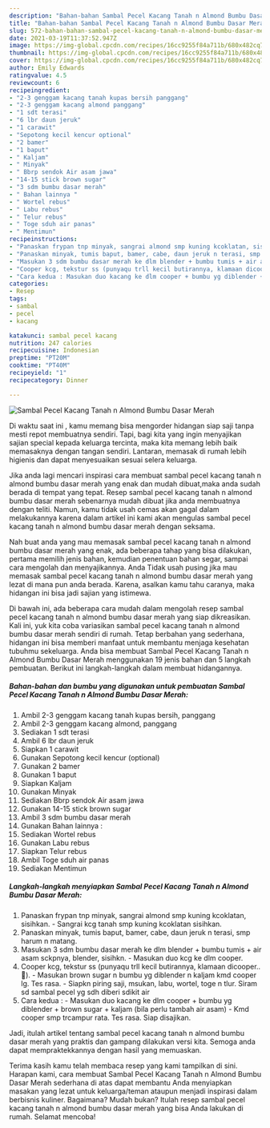 ```yaml
---
description: "Bahan-bahan Sambal Pecel Kacang Tanah n Almond Bumbu Dasar Merah yang lezat dan Mudah Dibuat"
title: "Bahan-bahan Sambal Pecel Kacang Tanah n Almond Bumbu Dasar Merah yang lezat dan Mudah Dibuat"
slug: 572-bahan-bahan-sambal-pecel-kacang-tanah-n-almond-bumbu-dasar-merah-yang-lezat-dan-mudah-dibuat
date: 2021-03-19T11:37:52.947Z
image: https://img-global.cpcdn.com/recipes/16cc9255f84a711b/680x482cq70/sambal-pecel-kacang-tanah-n-almond-bumbu-dasar-merah-foto-resep-utama.jpg
thumbnail: https://img-global.cpcdn.com/recipes/16cc9255f84a711b/680x482cq70/sambal-pecel-kacang-tanah-n-almond-bumbu-dasar-merah-foto-resep-utama.jpg
cover: https://img-global.cpcdn.com/recipes/16cc9255f84a711b/680x482cq70/sambal-pecel-kacang-tanah-n-almond-bumbu-dasar-merah-foto-resep-utama.jpg
author: Emily Edwards
ratingvalue: 4.5
reviewcount: 6
recipeingredient:
- "2-3 genggam kacang tanah kupas bersih panggang"
- "2-3 genggam kacang almond panggang"
- "1 sdt terasi"
- "6 lbr daun jeruk"
- "1 carawit"
- "Sepotong kecil kencur optional"
- "2 bamer"
- "1 baput"
- " Kaljam"
- " Minyak"
- " Bbrp sendok Air asam jawa"
- "14-15 stick brown sugar"
- "3 sdm bumbu dasar merah"
- " Bahan lainnya "
- " Wortel rebus"
- " Labu rebus"
- " Telur rebus"
- " Toge sduh air panas"
- " Mentimun"
recipeinstructions:
- "Panaskan frypan tnp minyak, sangrai almond smp kuning kcoklatan, sisihkan. Sangrai kcg tanah smp kuning kcoklatan sisihkan."
- "Panaskan minyak, tumis baput, bamer, cabe, daun jeruk n terasi, smp harum n matang."
- "Masukan 3 sdm bumbu dasar merah ke dlm blender + bumbu tumis + air asam sckpnya, blender, sisihkn. Masukan duo kcg ke dlm cooper."
- "Cooper kcg, tekstur ss (punyaqu trll kecil butirannya, klamaan dicooper..🤭). Masukan brown sugar n bumbu yg diblender n kaljam kmd cooper lg. Tes rasa. Siapkn piring saji, msukan, labu, wortel, toge n tlur. Siram sd sambal pecel yg sdh diberi sdikit air"
- "Cara kedua : Masukan duo kacang ke dlm cooper + bumbu yg diblender + brown sugar + kaljam (bila perlu tambah air asam) Kmd cooper smp trcampur rata. Tes rasa. Siap disajikan."
categories:
- Resep
tags:
- sambal
- pecel
- kacang

katakunci: sambal pecel kacang 
nutrition: 247 calories
recipecuisine: Indonesian
preptime: "PT20M"
cooktime: "PT40M"
recipeyield: "1"
recipecategory: Dinner

---
```



![Sambal Pecel Kacang Tanah n Almond Bumbu Dasar Merah](https://img-global.cpcdn.com/recipes/16cc9255f84a711b/680x482cq70/sambal-pecel-kacang-tanah-n-almond-bumbu-dasar-merah-foto-resep-utama.jpg)

Di waktu  saat ini , kamu memang bisa mengorder hidangan siap saji tanpa mesti repot membuatnya sendiri. Tapi, bagi kita yang ingin menyajikan sajian special kepada keluarga tercinta, maka kita memang lebih baik memasaknya dengan tangan sendiri. Lantaran, memasak di rumah lebih higienis dan dapat menyesuaikan sesuai selera keluarga.

Jika anda lagi mencari inspirasi cara membuat sambal pecel kacang tanah n almond bumbu dasar merah yang enak dan mudah dibuat,maka anda sudah berada di tempat yang tepat. Resep sambal pecel kacang tanah n almond bumbu dasar merah  sebenarnya mudah dibuat jika anda membuatnya dengan teliti. Namun, kamu tidak usah cemas akan gagal dalam melakukannya 
karena dalam artikel ini kami akan mengulas sambal pecel kacang tanah n almond bumbu dasar merah dengan seksama.  



Nah buat anda yang mau memasak sambal pecel kacang tanah n almond bumbu dasar merah yang enak, ada beberapa tahap yang bisa dilakukan, pertama memilih jenis bahan, kemudian penentuan bahan segar, sampai cara mengolah dan menyajikannya. Anda Tidak usah pusing jika mau memasak sambal pecel kacang tanah n almond bumbu dasar merah yang lezat di mana pun anda berada. Karena, asalkan kamu  tahu caranya, maka hidangan ini bisa jadi sajian yang istimewa.

Di bawah ini, ada beberapa cara mudah dalam mengolah resep sambal pecel kacang tanah n almond bumbu dasar merah yang siap dikreasikan. Kali ini, yuk kita coba variasikan sambal pecel kacang tanah n almond bumbu dasar merah sendiri di rumah. Tetap berbahan yang sederhana, hidangan ini bisa memberi manfaat untuk membantu menjaga kesehatan tubuhmu sekeluarga. Anda bisa membuat Sambal Pecel Kacang Tanah n Almond Bumbu Dasar Merah menggunakan 19 jenis bahan dan 5 langkah pembuatan. Berikut ini langkah-langkah dalam membuat hidangannya.

<!--inarticleads1-->

##### Bahan-bahan dan bumbu yang digunakan untuk pembuatan Sambal Pecel Kacang Tanah n Almond Bumbu Dasar Merah:

1. Ambil 2-3 genggam kacang tanah kupas bersih, panggang
1. Ambil 2-3 genggam kacang almond, panggang
1. Sediakan 1 sdt terasi
1. Ambil 6 lbr daun jeruk
1. Siapkan 1 carawit
1. Gunakan Sepotong kecil kencur (optional)
1. Gunakan 2 bamer
1. Gunakan 1 baput
1. Siapkan  Kaljam
1. Gunakan  Minyak
1. Sediakan  Bbrp sendok Air asam jawa
1. Gunakan 14-15 stick brown sugar
1. Ambil 3 sdm bumbu dasar merah
1. Gunakan  Bahan lainnya :
1. Sediakan  Wortel rebus
1. Gunakan  Labu rebus
1. Siapkan  Telur rebus
1. Ambil  Toge sduh air panas
1. Sediakan  Mentimun




<!--inarticleads2-->

##### Langkah-langkah menyiapkan Sambal Pecel Kacang Tanah n Almond Bumbu Dasar Merah:

1. Panaskan frypan tnp minyak, sangrai almond smp kuning kcoklatan, sisihkan. - Sangrai kcg tanah smp kuning kcoklatan sisihkan.
1. Panaskan minyak, tumis baput, bamer, cabe, daun jeruk n terasi, smp harum n matang.
1. Masukan 3 sdm bumbu dasar merah ke dlm blender + bumbu tumis + air asam sckpnya, blender, sisihkn. - Masukan duo kcg ke dlm cooper.
1. Cooper kcg, tekstur ss (punyaqu trll kecil butirannya, klamaan dicooper..🤭). - Masukan brown sugar n bumbu yg diblender n kaljam kmd cooper lg. Tes rasa. - Siapkn piring saji, msukan, labu, wortel, toge n tlur. Siram sd sambal pecel yg sdh diberi sdikit air
1. Cara kedua : - Masukan duo kacang ke dlm cooper + bumbu yg diblender + brown sugar + kaljam (bila perlu tambah air asam) - Kmd cooper smp trcampur rata. Tes rasa. Siap disajikan.




Jadi, itulah artikel tentang  sambal pecel kacang tanah n almond bumbu dasar merah  yang praktis dan gampang dilakukan versi kita. Semoga anda dapat mempraktekkannya dengan hasil yang memuaskan. 

Terima kasih kamu telah membaca resep yang kami tampilkan di sini. Harapan kami, cara membuat  Sambal Pecel Kacang Tanah n Almond Bumbu Dasar Merah sederhana di atas dapat membantu Anda menyiapkan masakan yang lezat untuk keluarga/teman ataupun menjadi inspirasi dalam berbisnis kuliner. Bagaimana? Mudah bukan? Itulah resep sambal pecel kacang tanah n almond bumbu dasar merah yang bisa Anda lakukan di rumah. Selamat mencoba!

